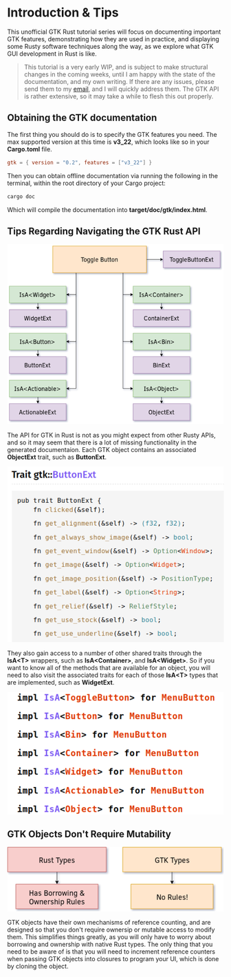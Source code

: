 # Introduction & Tips

This unofficial GTK Rust tutorial series will focus on documenting important GTK features,
demonstrating how they are used in practice, and displaying some Rusty software techniques
along the way, as we explore what GTK GUI development in Rust is like.

> This tutorial is a very early WIP, and is subject to make structural changes in the coming
> weeks, until I am happy with the state of the documentation, and my own writing. If there
> are any issues, please send them to my [email](mailto:mmstickman@gmail.com), and I will
> quickly address them. The GTK API is rather extensive, so it may take a while to flesh this
> out properly.

## Obtaining the GTK documentation

The first thing you should do is to specify the GTK features you need. The max supported
version at this time is **v3_22**, which looks like so in your **Cargo.toml** file.

```toml
gtk = { version = "0.2", features = ["v3_22"] }
```

Then you can obtain offline documentation via running the following in the terminal, within
the root directory of your Cargo project:

```sh
cargo doc
```

Which will compile the documentation into **target/doc/gtk/index.html**.

## Tips Regarding Navigating the GTK Rust API

<img src="images/api-diagram.png" />

The API for GTK in Rust is not as you might expect from other Rusty APIs, and so it may seem
that there is a lot of missing functionality in the generated documentaion. Each GTK object
contains an associated **ObjectExt** trait, such as **ButtonExt**.

<img src="images/traitext.png" />

They also gain access to a number of other shared traits through the **IsA\<T\>** wrappers,
such as **IsA\<Container\>**, and **IsA\<Widget\>**. So if you want to know all of the methods
that are available for an object, you will need to also visit the associated traits for each of
those **IsA\<T\>** types that are implemented, such as **WidgetExt**.

<img src="images/isawrapper.png" />

## GTK Objects Don't Require Mutability

<img src="images/rust_vs_gtk.png" />

GTK objects have their own mechanisms of reference counting, and are designed so that
you don't require ownersip or mutable access to modify them. This simplifies things greatly,
as you will only have to worry about borrowing and ownership with native Rust types. The only
thing that you need to be aware of is that you will need to increment reference counters when
passing GTK objects into closures to program your UI, which is done by cloning the object.